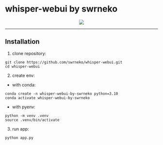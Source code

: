 # whisper-webui by swrneko
<div align="center">
  <img src="https://count.getloli.com/get/@swrneko-whisper-webui?theme=rule34"/>
</div>

---

## Installation
1. clone repository:

```shell
git clone https://github.com/swrneko/whisper-webui.git
cd whisper-webui
```

2. create env:
  - with conda:
  ```shell
  conda create -n whisper-webui-by-swrneko python=3.10  
  conda activate whisper-webui-by-swrneko
  ```

  - with pyenv: 
  ```shell
  python -m venv .venv
  source .venv/bin/activate
  ```

3. run app:
```shell
python app.py
```
